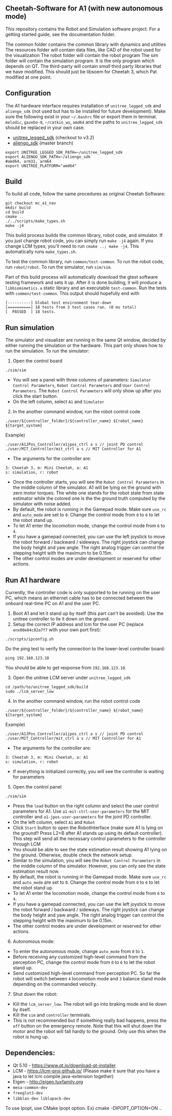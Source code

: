 ## Cheetah-Software for A1 (with new autonomous mode)
This repository contains the Robot and Simulation software project.  For a getting started guide, see the documentation folder.

The common folder contains the common library with dynamics and utilities
The resources folder will contain data files, like CAD of the robot used for the visualization
The robot folder will contain the robot program
The sim folder will contain the simulation program. It is the only program which depends on QT.
The third-party will contain *small* third party libraries that we have modified. This should just be libsoem for Cheetah 3, which Pat modified at one point.


## Configuration
The A1 hardware interface requires installation of `unitree_legged_sdk` and `aliengo_sdk` (not used but has to be installed for future development).
Make sure the following exist in your `~/.bashrc` file or export them in terminal. `melodic`, `gazebo-8`, `~/catkin_ws`, `amd64` and the paths to `unitree_legged_sdk` should be replaced in your own case.
* [unitree_legged_sdk](https://github.com/unitreerobotics) (checkout to v3.2)
* [aliengo_sdk](https://github.com/unitreerobotics) (master branch)
```
export UNITREE_LEGGED_SDK_PATH=~/unitree_legged_sdk
export ALIENGO_SDK_PATH=~/aliengo_sdk
#amd64, arm32, arm64
export UNITREE_PLATFORM="amd64"
```


## Build
To build all code, follow the same procedures as original Cheetah Software:
```
git checkout mc_a1_nav
mkdir build
cd build
cmake ..
./../scripts/make_types.sh
make -j4
```

This build process builds the common library, robot code, and simulator. If you just change robot code, you can simply run `make -j4` again. If you change LCM types, you'll need to run `cmake ..; make -j4`. This automatically runs `make_types.sh`.

To test the common library, run `common/test-common`. To run the robot code, run `robot/robot`. To run the simulator, run `sim/sim`.

Part of this build process will automatically download the gtest software testing framework and sets it up. After it is done building, it will produce a `libbiomimetics.a` static library and an executable `test-common`.  Run the tests with `common/test-common`. This output should hopefully end with

```
[----------] Global test environment tear-down
[==========] 18 tests from 3 test cases ran. (0 ms total)
[  PASSED  ] 18 tests.
```
## Run simulation
The simulator and visualizer are running in the same Qt window, decided by either running the simulation or the hardware. 
This part only shows how to run the simulation. To run the simulator:
1. Open the control board
```
./sim/sim
```
* You will see a panel with three columns of parameters: `Simulator Control Parameters`, `Robot Control Parameters` and `User Control Parameters`. The `Robot Control Parameters` will only show up after you click the start button.
* On the left column, select `A1` and `Simulator`

2. In the another command window, run the robot control code
```
./user/${controller_folder}/${controller_name} ${robot_name} ${target_system}
```
Example)
```
./user/A1JPos_Controller/a1jpos_ctrl a s // joint PD control
./user/MIT_Controller/mit_ctrl a s // MIT Controller for A1
```
* The arguments for the controller are:
```  
3: Cheetah 3, m: Mini Cheetah, a: A1
s: simulation, r: robot
```
* Once the controller starts, you will see the `Robot Control Parameters` in the middle column of the simulator. 
A1 will be lying on the ground with zero motor torques. The white one stands for the robot state from state estimator while the colored one is the 
  the ground truth computed by the simulator with noise added.
* By default, the robot is running in the Gamepad mode. Make sure `use_rc` and `auto_mode` are set to `0`. Change the control mode from `0` to `6` to let the robot stand up.
* To let A1 enter the locomotion mode, change the control mode from `6` to `4`.
* If you have a gamepad connected, you can use the left joystick to move the robot forward / backward / sideways. The right joystick can 
change the body height and yaw angle. The right analog trigger can control the stepping height with the maximum to be 0.15m.
* The other control modes are under development or reserved for other actions.

## Run A1 hardware
Currently, the controller code is only supported to be running on the user PC, which means an ethernet cable has to be 
connected between the onboard real-time PC on A1 and the user PC.
1. Boot A1 and let it stand up by itself (this part can't be avoided). Use the unitree controller to lie it down on the ground.
2. Setup the correct IP address and lcm for the user PC (replace `enx00e04c82a7f7` with your own port  first):
```
./scripts/ipconfig.sh
```
Do the ping test to verify the connection to the lower-level controller board:
```
ping 192.168.123.10
```
You should be able to get response from `192.168.123.10`.

3. Open the unitree LCM server under `unitree_legged_sdk`
```
cd /path/to/unitree_legged_sdk/build
sudo ./lcm_server_low
```

4. In the another command window, run the robot control code
```
./user/${controller_folder}/${controller_name} ${robot_name} ${target_system}
```
Example)
```
./user/A1JPos_Controller/a1jpos_ctrl a s // joint PD control
./user/MIT_Controller/mit_ctrl a s // MIT Controller for A1
```
* The arguments for the controller are:
```  
3: Cheetah 3, m: Mini Cheetah, a: A1
s: simulation, r: robot
```
* If everything is initialized correctly, you will see the controller is waiting for parameters

5. Open the control panel
```
./sim/sim
```
* Press the `load` button on the right column and select the user control parameters for A1. Use `a1-mit-ctrl-user-parameters`
  for the MIT controller and `a1-jpos-user-parameters` for the joint PD controller.
* On the left column, select `A1` and `Robot`
* Click `Start` button to open the RobotInterface (make sure A1 is lying on the ground!! Press L2+B after A1 stands up using its default controller). This step will send all the necessary control parameters to the controller through LCM
* You should be able to see the state estimation result showing A1 lying on the ground. Otherwise, double check the 
  network setup.
* Similar to the simulation, you will see the `Robot Control Parameters` in the middle column of the simulator.
  However, you can only see the state estimation result now.
* By default, the robot is running in the Gamepad mode. Make sure `use_rc` and `auto_mode` are set to `0`. Change the control mode from `0` to `6` to let the robot stand up.
* To let A1 enter the locomotion mode, change the control mode from `6` to `4`.
* If you have a gamepad connected, you can use the left joystick to move the robot forward / backward / sideways. The right joystick can
  change the body height and yaw angle. The right analog trigger can control the stepping height with the maximum to be 0.15m.
* The other control modes are under development or reserved for other actions.

6. Autonomous mode:
* To enter the autonomous mode, change `auto_mode` from `0` to `1`.
* Before receiving any customized high-level command from the perception PC, change the control
  mode from `0` to `6` to let the robot stand up.
* Send customized high-level command from perception PC. So far the robot will switch between
  `4` locomotion mode and `3` balance stand mode depending on the commanded velocity.

7. Shut down the robot:
* Kill the `lcm_server_low`. The robot will go into braking mode and lie down by itself.
* Kill the `sim` and `controller` terminals.
* This is not recommended but if something really bad happens, press the `off` button on the emergency remote.
  Note that this will shut down the motor and the robot will fall hardly to the ground.
  Only use this when the robot is hung up.

## Dependencies:
- Qt 5.10 - https://www.qt.io/download-qt-installer
- LCM - https://lcm-proj.github.io/ (Please make it sure that you have a java to let lcm compile java-extension together)
- Eigen - http://eigen.tuxfamily.org
- `mesa-common-dev`
- `freeglut3-dev`
- `libblas-dev liblapack-dev`

To use Ipopt, use CMake Ipopt option. Ex) cmake -DIPOPT_OPTION=ON ..
